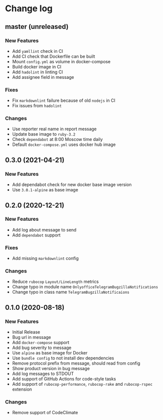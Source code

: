 # Change log

## master (unreleased)

### New Features

* Add `yamllint` check in CI
* Add CI check that Dockerfile can be built
* Mount `config.yml` as volume in docker-compose
* Build docker image in CI
* Add `hadolint` in linting CI
* Add assignee field in message

### Fixes

* Fix `markdownlint` failure because of old `nodejs` in CI
* Fix issues from `hadolint`

### Changes

* Use reporter real name in report message
* Update base image to `ruby-3.2`
* Check `dependabot` at 8:00 Moscow time daily
* Default `docker-compose.yml` uses docker hub image

## 0.3.0 (2021-04-21)

### New Features

* Add dependabot check for new docker base image version
* Use `3.0.1-alpine` as base image

## 0.2.0 (2020-12-21)

### New Features

* Add log about message to send
* Add `dependabot` support

### Fixes

* Add missing `markdownlint` config

### Changes

* Reduce `rubocop` `Layout/LineLength` metrics
* Change typo in module name `OnlyofficeTelegramBugzillaNotifications`
* Change typo in class name `TelegramBugzillaNotificaions`

## 0.1.0 (2020-08-18)

### New Features

* Initial Release
* Bug url in message
* Add `docker-compose` support
* Add bug severity to message
* Use `alpine` as base image for Docker
* Use `bundle config` to not install dev dependencies
* Remove protocol prefix from message, should read from config
* Show product version in bug message
* Add log messages to STDOUT
* Add support of GitHub Actions for code-style tasks
* Add support of `rubocop-performance`, `rubocop-rake` and `rubocop-rspec`
  extension

### Changes

* Remove support of CodeClimate
